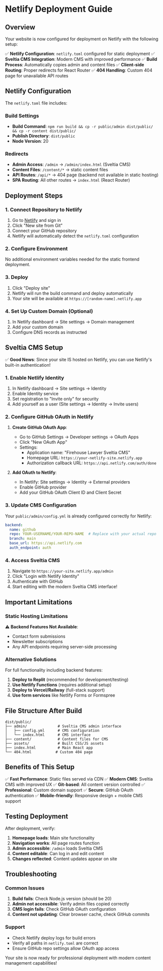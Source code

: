 # Netlify Deployment Guide

## Overview

Your website is now configured for deployment on Netlify with the following setup:

✅ **Netlify Configuration**: `netlify.toml` configured for static deployment
✅ **Sveltia CMS Integration**: Modern CMS with improved performance
✅ **Build Process**: Automatically copies admin and content files
✅ **Client-side Routing**: Proper redirects for React Router
✅ **404 Handling**: Custom 404 page for unavailable API routes

## Netlify Configuration

The `netlify.toml` file includes:

### Build Settings
- **Build Command**: `npm run build && cp -r public/admin dist/public/ && cp -r content dist/public/`
- **Publish Directory**: `dist/public`
- **Node Version**: 20

### Redirects
- **Admin Access**: `/admin` → `/admin/index.html` (Sveltia CMS)
- **Content Files**: `/content/*` → static content files
- **API Routes**: `/api/*` → 404 page (backend not available in static hosting)
- **SPA Routing**: All other routes → `index.html` (React Router)

## Deployment Steps

### 1. Connect Repository to Netlify

1. Go to [Netlify](https://netlify.com) and sign in
2. Click "New site from Git"
3. Connect your GitHub repository
4. Netlify will automatically detect the `netlify.toml` configuration

### 2. Configure Environment

No additional environment variables needed for the static frontend deployment.

### 3. Deploy

1. Click "Deploy site"
2. Netlify will run the build command and deploy automatically
3. Your site will be available at `https://[random-name].netlify.app`

### 4. Set Up Custom Domain (Optional)

1. In Netlify dashboard → Site settings → Domain management
2. Add your custom domain
3. Configure DNS records as instructed

## Sveltia CMS Setup

✅ **Good News**: Since your site IS hosted on Netlify, you can use Netlify's built-in authentication!

### 1. Enable Netlify Identity

1. In Netlify dashboard → Site settings → Identity
2. Enable Identity service
3. Set registration to "Invite only" for security
4. Add yourself as a user (Site settings → Identity → Invite users)

### 2. Configure GitHub OAuth in Netlify

1. **Create GitHub OAuth App**:
   - Go to GitHub Settings → Developer settings → OAuth Apps
   - Click "New OAuth App"
   - Settings:
     - Application name: "Firehouse Lawyer Sveltia CMS"
     - Homepage URL: `https://your-netlify-site.netlify.app`
     - Authorization callback URL: `https://api.netlify.com/auth/done`

2. **Add OAuth to Netlify**:
   - In Netlify: Site settings → Identity → External providers
   - Enable GitHub provider
   - Add your GitHub OAuth Client ID and Client Secret

### 3. Update CMS Configuration

Your `public/admin/config.yml` is already configured correctly for Netlify:

```yaml
backend:
  name: github
  repo: YOUR-USERNAME/YOUR-REPO-NAME  # Replace with your actual repo
  branch: main
  base_url: https://api.netlify.com
  auth_endpoint: auth
```

### 4. Access Sveltia CMS

1. Navigate to `https://your-site.netlify.app/admin`
2. Click "Login with Netlify Identity"
3. Authenticate with GitHub
4. Start editing with the modern Sveltia CMS interface!

## Important Limitations

### Static Hosting Limitations

⚠️ **Backend Features Not Available**:
- Contact form submissions
- Newsletter subscriptions
- Any API endpoints requiring server-side processing

### Alternative Solutions

For full functionality including backend features:

1. **Deploy to Replit** (recommended for development/testing)
2. **Use Netlify Functions** (requires additional setup)
3. **Deploy to Vercel/Railway** (full-stack support)
4. **Use form services** like Netlify Forms or Formspree

## File Structure After Build

```
dist/public/
├── admin/              # Sveltia CMS admin interface
│   ├── config.yml      # CMS configuration
│   └── index.html      # CMS interface
├── content/            # Content files for CMS
├── assets/             # Built CSS/JS assets
├── index.html          # Main React app
└── 404.html           # Custom 404 page
```

## Benefits of This Setup

✅ **Fast Performance**: Static files served via CDN
✅ **Modern CMS**: Sveltia CMS with improved UX
✅ **Git-based**: All content version controlled
✅ **Professional**: Custom domain support
✅ **Secure**: GitHub OAuth authentication
✅ **Mobile-friendly**: Responsive design + mobile CMS support

## Testing Deployment

After deployment, verify:

1. **Homepage loads**: Main site functionality
2. **Navigation works**: All page routes function
3. **Admin accessible**: `/admin` loads Sveltia CMS
4. **Content editable**: Can log in and edit content
5. **Changes reflected**: Content updates appear on site

## Troubleshooting

### Common Issues

1. **Build fails**: Check Node.js version (should be 20)
2. **Admin not accessible**: Verify admin files copied correctly
3. **CMS login fails**: Check GitHub OAuth configuration
4. **Content not updating**: Clear browser cache, check GitHub commits

### Support

- Check Netlify deploy logs for build errors
- Verify all paths in `netlify.toml` are correct
- Ensure GitHub repo settings allow OAuth app access

Your site is now ready for professional deployment with modern content management capabilities!